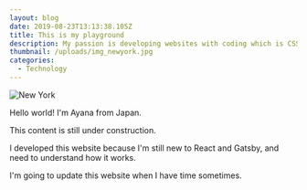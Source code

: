 ```yaml
---
layout: blog
date: 2019-08-23T13:13:38.105Z
title: This is my playground
description: My passion is developing websites with coding which is CSS, JavaScript mostly. This website is my playground to test new technology out...
thumbnail: /uploads/img_newyork.jpg
categories:
  - Technology
---
```

![New York](/uploads/img_newyork.jpg)

Hello world! I'm Ayana from Japan.

This content is still under construction.

I developed this website because I'm still new to React and Gatsby, and need to understand how it works.

I'm going to update this website when I have time sometimes.
